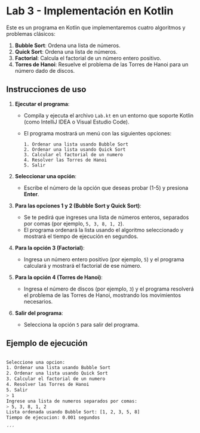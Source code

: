 # Lab 3 - Implementación en Kotlin

Este es un programa en Kotlin que implementaremos cuatro algoritmos y problemas clásicos: 
1. **Bubble Sort**: Ordena una lista de números.
2. **Quick Sort**: Ordena una lista de números.
3. **Factorial**: Calcula el factorial de un número entero positivo.
4. **Torres de Hanoi**: Resuelve el problema de las Torres de Hanoi para un número dado de discos.

## Instrucciones de uso

1. **Ejecutar el programa**:
   - Compila y ejecuta el archivo `Lab.kt` en un entorno que soporte Kotlin (como IntelliJ IDEA o Visual Estudio Code).

   - El programa mostrará un menú con las siguientes opciones:

     ```
     1. Ordenar una lista usando Bubble Sort
     2. Ordenar una lista usando Quick Sort
     3. Calcular el factorial de un numero
     4. Resolver las Torres de Hanoi
     5. Salir
     ```

2. **Seleccionar una opción**:
   - Escribe el número de la opción que deseas probar (1-5) y presiona **Enter**.
   
3. **Para las opciones 1 y 2 (Bubble Sort y Quick Sort)**:
   - Se te pedirá que ingreses una lista de números enteros, separados por comas (por ejemplo, `5, 3, 8, 1, 2`).
   - El programa ordenará la lista usando el algoritmo seleccionado y mostrará el tiempo de ejecución en segundos.

4. **Para la opción 3 (Factorial)**:
   - Ingresa un número entero positivo (por ejemplo, `5`) y el programa calculará y mostrará el factorial de ese número.

5. **Para la opción 4 (Torres de Hanoi)**:
   - Ingresa el número de discos (por ejemplo, `3`) y el programa resolverá el problema de las Torres de Hanoi, mostrando los movimientos necesarios.

6. **Salir del programa**:
   - Selecciona la opción `5` para salir del programa.

## Ejemplo de ejecución

``` bash

Seleccione una opcion:
1. Ordenar una lista usando Bubble Sort
2. Ordenar una lista usando Quick Sort
3. Calcular el factorial de un numero
4. Resolver las Torres de Hanoi
5. Salir
> 1
Ingrese una lista de numeros separados por comas:
> 5, 3, 8, 1, 2
Lista ordenada usando Bubble Sort: [1, 2, 3, 5, 8]
Tiempo de ejecucion: 0.001 segundos

´´´
